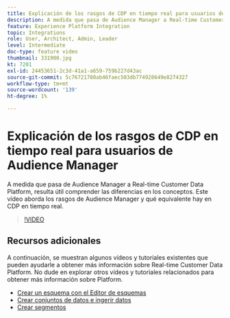 ```yaml
---
title: Explicación de los rasgos de CDP en tiempo real para usuarios de Audience Manager
description: A medida que pasa de Audience Manager a Real-time Customer Data Platform, resulta útil comprender las diferencias en los conceptos. Este vídeo aborda los rasgos de Audience Manager y qué equivalente hay en CDP en tiempo real.
feature: Experience Platform Integration
topic: Integrations
role: User, Architect, Admin, Leader
level: Intermediate
doc-type: feature video
thumbnail: 331900.jpg
kt: 7201
exl-id: 24453651-2c3d-41a1-a659-759b227d43ac
source-git-commit: 5c76721780ab46faec503db774928649e8274327
workflow-type: tm+mt
source-wordcount: '139'
ht-degree: 1%

---
```


# Explicación de los rasgos de CDP en tiempo real para usuarios de Audience Manager

A medida que pasa de Audience Manager a Real-time Customer Data Platform, resulta útil comprender las diferencias en los conceptos. Este vídeo aborda los rasgos de Audience Manager y qué equivalente hay en CDP en tiempo real.

>[!VIDEO](https://video.tv.adobe.com/v/331900/?quality=12&learn=on)

## Recursos adicionales

A continuación, se muestran algunos vídeos y tutoriales existentes que pueden ayudarle a obtener más información sobre Real-time Customer Data Platform. No dude en explorar otros vídeos y tutoriales relacionados para obtener más información sobre Platform.

* [Crear un esquema con el Editor de esquemas](https://experienceleague.adobe.com/docs/experience-platform/xdm/tutorials/create-schema-ui.html?lang=en#getting-started)
* [Crear conjuntos de datos e ingerir datos](https://experienceleague.adobe.com/docs/platform-learn/tutorials/data-ingestion/create-datasets-and-ingest-data.html?lang=en#data-ingestion)
* [Crear segmentos](https://experienceleague.adobe.com/docs/platform-learn/tutorials/segments/create-segments.html?lang=en#segments)
